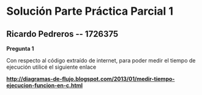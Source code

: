 # Solución Parte Práctica Parcial 1
## Ricardo Pedreros -- 1726375

**Pregunta 1**

Con respecto al código extraído de internet, para poder medir el tiempo de ejecución utilicé el siguiente enlace

__http://diagramas-de-flujo.blogspot.com/2013/01/medir-tiempo-ejecucion-funcion-en-c.html__
